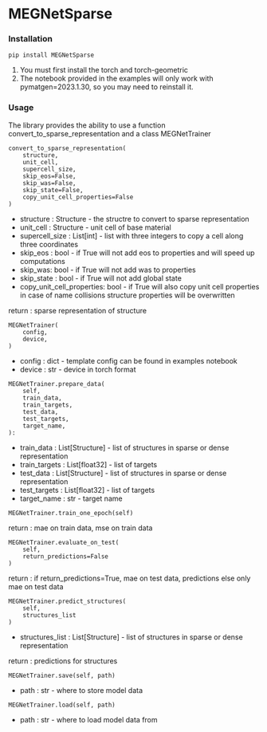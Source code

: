 # MEGNetSparse

### Installation

```
pip install MEGNetSparse
```

1) You must first install the torch and torch-geometric
2) The notebook provided in the examples will only work 
with pymatgen=2023.1.30, so you may need to reinstall it.

### Usage

The library provides the ability to use a function 
convert_to_sparse_representation and a class MEGNetTrainer

```
convert_to_sparse_representation(
    structure,
    unit_cell,
    supercell_size,
    skip_eos=False,
    skip_was=False,
    skip_state=False,
    copy_unit_cell_properties=False
)
```

- structure : Structure - the structre to convert to
sparse representation
- unit_cell : Structure - unit cell of base material
- supercell_size : List[int] - list with three integers to copy 
a cell along three coordinates
- skip_eos : bool - if True will not add eos to properties and will speed up 
computations
- skip_was: bool - if True will not add was to properties
- skip_state : bool - if True will not add global state
- copy_unit_cell_properties: bool - if True will also copy unit cell properties
in case of name collisions structure properties will be overwritten 

return : sparse representation of structure

```
MEGNetTrainer(
    config,
    device,
)
```

- config : dict - template config can be found in examples notebook
- device : str - device in torch format

```
MEGNetTrainer.prepare_data(
    self,
    train_data,
    train_targets,
    test_data,
    test_targets,
    target_name,
):
```

- train_data : List[Structure] - list of structures in 
sparse or dense representation
- train_targets : List[float32] - list of targets
- test_data : List[Structure] - list of structures in 
sparse or dense representation
- test_targets : List[float32] - list of targets
- target_name : str - target name

```
MEGNetTrainer.train_one_epoch(self)
```

return : mae on train data, mse on train data

```
MEGNetTrainer.evaluate_on_test(
    self, 
    return_predictions=False
)
```

return : if return_predictions=True, mae on test data, predictions else
 only mae on test data

```
MEGNetTrainer.predict_structures(
    self, 
    structures_list
)
```

- structures_list : List[Structure] - list of structures in 
sparse or dense representation

return : predictions for structures

```
MEGNetTrainer.save(self, path)
```

- path : str - where to store model data

```
MEGNetTrainer.load(self, path)
```

- path : str - where to load model data from
